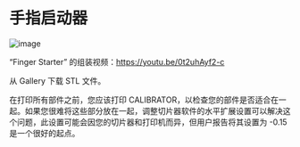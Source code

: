 <h1>手指启动器</h1>

![image](https://github.com/user-attachments/assets/76ec842a-2eb5-4729-9ebe-11cb22f06226)

“Finger Starter” 的组装视频：https://youtu.be/0t2uhAyf2-c

从 Gallery 下载 STL 文件。

在打印所有部件之前，您应该打印 CALIBRATOR，以检查您的部件是否适合在一起。如果您很难将这些部分放在一起，调整切片器软件的水平扩展设置可以解决这个问题，此设置可能会因您的切片器和打印机而异，但用户报告将其设置为 -0.15 是一个很好的起点。

